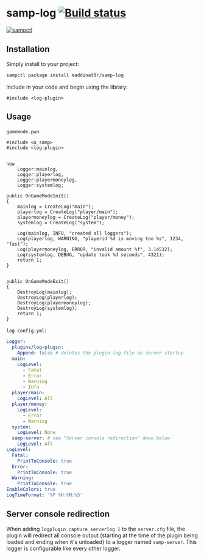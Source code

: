 # samp-log [![Build status](https://ci.appveyor.com/api/projects/status/b4afqp6g6pe2ep86?svg=true)](https://ci.appveyor.com/project/maddinat0r/samp-log)


[![sampctl](https://shields.southcla.ws/badge/sampctl-samp--log-2f2f2f.svg?style=for-the-badge)](https://github.com/maddinat0r/samp-log)

## Installation

Simply install to your project:

```bash
sampctl package install maddinat0r/samp-log
```

Include in your code and begin using the library:

```pawn
#include <log-plugin>
```

## Usage
`gamemode.pwn`:
```pawn
#include <a_samp>
#include <log-plugin>


new
    Logger:mainlog,
    Logger:playerlog,
    Logger:playermoneylog,
    Logger:systemlog;

public OnGameModeInit()
{
    mainlog = CreateLog("main");
    playerlog = CreateLog("player/main");
    playermoneylog = CreateLog("player/money");
    systemlog = CreateLog("system");
    
    Log(mainlog, INFO, "created all loggers");
    Log(playerlog, WARNING, "playerid %d is moving too %s", 1234, "fast");
    Log(playermoneylog, ERROR, "invalid amount %f", 3.14532);
    Log(systemlog, DEBUG, "update took %d seconds", 4321);
    return 1;
}


public OnGameModeExit()
{
    DestroyLog(mainlog);
    DestroyLog(playerlog);
    DestroyLog(playermoneylog);
    DestroyLog(systemlog);
    return 1;
}
```

`log-config.yml`:
```yaml
Logger:
  plugins/log-plugin:
    Append: false # deletes the plugin log file on server startup
  main:
    LogLevel:
      - Fatal
      - Error
      - Warning
      - Info
  player/main:
    LogLevel: All
  player/money:
    LogLevel:
      - Error
      - Warning
  system:
    LogLevel: None
  samp-server: # see "Server console redirection" down below
    LogLevel: All
LogLevel:
  Fatal:
    PrintToConsole: true
  Error:
    PrintToConsole: true
  Warning:
    PrintToConsole: true
EnableColors: true
LogTimeFormat: '%F %H:%M:%S'
```

## Server console redirection
When adding `logplugin_capture_serverlog 1` to the `server.cfg` file, the plugin will redirect all console output (starting at the time of the plugin being loaded and ending when it's unloaded) to a logger named `samp-server`. This logger is configurable like every other logger.
